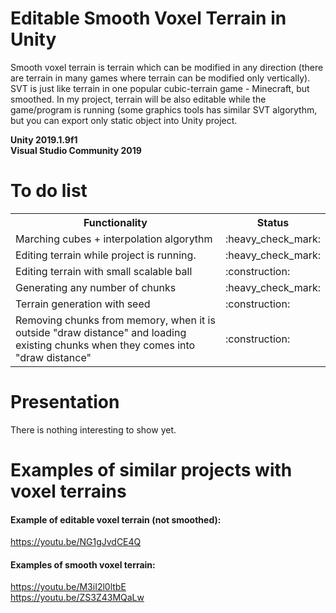 # Editable Smooth Voxel Terrain in Unity
Smooth voxel terrain is terrain which can be modified in any direction (there are terrain in many games where terrain can be modified only vertically). SVT is just like terrain in one popular cubic-terrain game - Minecraft, but smoothed. In my project, terrain will be also editable while the game/program is running (some graphics tools has similar SVT algorythm, but you can export only static object into Unity project. <br />

**Unity 2019.1.9f1**  <br />
**Visual Studio Community 2019** <br />

# To do list
<table>
  <tr>
    <th>Functionality</th>
    <th>Status</th>
  </tr>
  
  <tr>
    <td>Marching cubes + interpolation algorythm</td>
    <td>:heavy_check_mark:</td>
  </tr>
  
  <tr>
    <td>Editing terrain while project is running.</td>
    <td>:heavy_check_mark:</td>
  </tr>
  
  <tr>
    <td>Editing terrain with small scalable ball</td>
    <td>:construction:</td>
  </tr>
    
   <tr>
    <td>Generating any number of chunks</td>
    <td>:heavy_check_mark:</td>
  </tr>
    
   <tr>
    <td>Terrain generation with seed</td>
    <td>:construction:</td>
  </tr>
    
   <tr>
    <td>Removing chunks from memory, when it is outside "draw distance" and loading existing chunks when they comes into "draw distance"</td>
    <td>:construction:</td>
  </tr>
</table>

# Presentation
There is nothing interesting to show yet.

# Examples of similar projects with voxel terrains
#### Example of editable voxel terrain (not smoothed): <br />
https://youtu.be/NG1gJvdCE4Q <br />
#### Examples of smooth voxel terrain: <br />
https://youtu.be/M3iI2l0ltbE <br />
https://youtu.be/ZS3Z43MQaLw <br />
